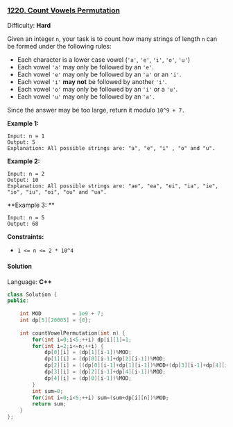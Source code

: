 ### [1220\. Count Vowels Permutation](https://leetcode.com/problems/count-vowels-permutation/)

Difficulty: **Hard**


Given an integer `n`, your task is to count how many strings of length `n` can be formed under the following rules:

*   Each character is a lower case vowel (`'a'`, `'e'`, `'i'`, `'o'`, `'u'`)
*   Each vowel `'a'` may only be followed by an `'e'`.
*   Each vowel `'e'` may only be followed by an `'a'` or an `'i'`.
*   Each vowel `'i'` **may not** be followed by another `'i'`.
*   Each vowel `'o'` may only be followed by an `'i'` or a `'u'`.
*   Each vowel `'u'` may only be followed by an `'a'.`

Since the answer may be too large, return it modulo `10^9 + 7.`

**Example 1:**

```
Input: n = 1
Output: 5
Explanation: All possible strings are: "a", "e", "i" , "o" and "u".
```

**Example 2:**

```
Input: n = 2
Output: 10
Explanation: All possible strings are: "ae", "ea", "ei", "ia", "ie", "io", "iu", "oi", "ou" and "ua".
```

**Example 3: **

```
Input: n = 5
Output: 68
```

**Constraints:**

*   `1 <= n <= 2 * 10^4`


#### Solution

Language: **C++**

```c++
class Solution {
public:
    
    int MOD          = 1e9 + 7;    
    int dp[5][20005] = {0};
    
    int countVowelPermutation(int n) {
        for(int i=0;i<5;++i) dp[i][1]=1;
        for(int i=2;i<=n;++i) {
            dp[0][i] = (dp[1][i-1])%MOD;
            dp[1][i] = (dp[0][i-1]+dp[2][i-1])%MOD;
            dp[2][i] = ((dp[0][i-1]+dp[1][i-1])%MOD+(dp[3][i-1]+dp[4][i-1])%MOD)%MOD;
            dp[3][i] = (dp[2][i-1]+dp[4][i-1])%MOD;
            dp[4][i] = (dp[0][i-1])%MOD;
        }
        int sum=0;
        for(int i=0;i<5;++i) sum=(sum+dp[i][n])%MOD;
        return sum;
    }
};
```